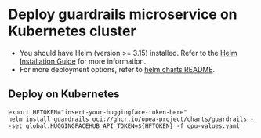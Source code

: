 # Deploy guardrails microservice on Kubernetes cluster

- You should have Helm (version >= 3.15) installed. Refer to the [Helm Installation Guide](https://helm.sh/docs/intro/install/) for more information.
- For more deployment options, refer to [helm charts README](https://github.com/opea-project/GenAIInfra/tree/main/helm-charts#readme).

## Deploy on Kubernetes

```
export HFTOKEN="insert-your-huggingface-token-here"
helm install guardrails oci://ghcr.io/opea-project/charts/guardrails --set global.HUGGINGFACEHUB_API_TOKEN=${HFTOKEN} -f cpu-values.yaml
```
